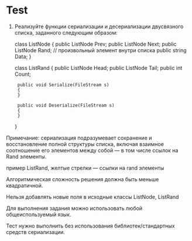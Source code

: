 # Test
1. Реализуйте функции сериализации и десериализации двусвязного списка, заданного следующим образом:

    class ListNode
    {
        public ListNode Prev;
        public ListNode Next;
        public ListNode Rand; // произвольный элемент внутри списка
        public string Data;
    }


    class ListRand
    {
        public ListNode Head;
        public ListNode Tail;
        public int Count;

        public void Serialize(FileStream s)
        {
        }

        public void Deserialize(FileStream s)
        {
        }
    }



Примечание: сериализация подразумевает сохранение и восстановление полной структуры списка, включая взаимное соотношение его элементов между собой — в том числе ссылок на Rand элементы.

 

пример ListRand, желтые стрелки — ссылки на rand элементы

Алгоритмическая сложность решения должна быть меньше квадратичной.

Нельзя добавлять новые поля в исходные классы ListNode, ListRand

Для выполнения задания можно использовать любой общеиспользуемый язык.

Тест нужно выполнить без использования библиотек/стандартных средств сериализации.
